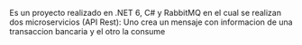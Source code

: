 Es un proyecto realizado en .NET 6, C# y RabbitMQ en el cual se realizan dos microservicios (API Rest): Uno crea un mensaje con informacion de una transaccion bancaria y el otro la consume 
